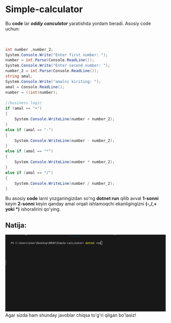 # Simple-calculator
Bu __code__ lar ___oddiy canculator___ yaratishda yordam beradi.
Asosiy code uchun:
```csharp


int number ,number_2;
System.Console.Write("Enter first number: ");
number = int.Parse(Console.ReadLine());
System.Console.Write("Enter second number: ");
number_2 = int.Parse(Console.ReadLine());
string amal;
System.Console.Write("amalni kiriting: ");
amal = Console.ReadLine();
number = ((int)number);

//business logic
if (amal == "+")
{
    System.Console.WriteLine(number + number_2);
}
else if (amal == "-")
{
    System.Console.WriteLine(number - number_2);
}
else if (amal == "*")
{
    System.Console.WriteLine(number * number_2);
}
else if (amal == "/")
{
    System.Console.WriteLine(number / number_2);
}
```
Bu asosiy **code** larni yozganingizdan so'ng **dotnet run** qilib avval **1-sonni** keyin **2-sonni** keyin qanday amal orqali ishlamoqchi ekanligingizni __(-,/,+ yoki *)__ ishoralirini qo'ying.
## Natija:
![alt text](Анимация.gif)
Agar sizda ham shunday javoblar chiqsa to'g'ri qilgan bo'lasiz!